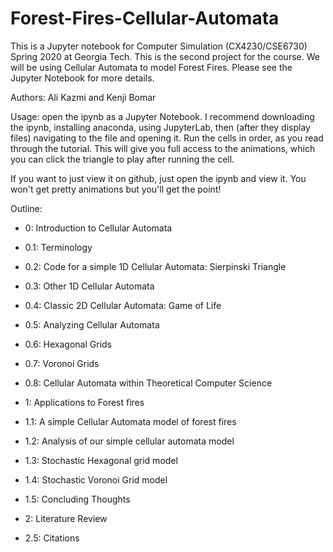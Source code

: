 # Forest-Fires-Cellular-Automata

This is a Jupyter notebook for Computer Simulation (CX4230/CSE6730) Spring 2020 at Georgia Tech. This is the second project for the course. We will be using Cellular Automata to model Forest Fires. Please see the Jupyter Notebook for more details. 

Authors: Ali Kazmi and Kenji Bomar 

Usage: open the ipynb as a Jupyter Notebook. I recommend downloading the ipynb, installing anaconda, using JupyterLab, then (after they display files) navigating to the file and opening it. Run the cells in order, as you read through the tutorial. This will give you full access to the animations, which you can click the triangle to play after running the cell.  

If you want to just view it on github, just open the ipynb and view it. You won't get pretty animations but you'll get the point! 

Outline:
- 0: Introduction to Cellular Automata

- 0.1: Terminology
- 0.2: Code for a simple 1D Cellular Automata: Sierpinski Triangle

- 0.3: Other 1D Cellular Automata

- 0.4: Classic 2D Cellular Automata: Game of Life

- 0.5: Analyzing Cellular Automata

- 0.6: Hexagonal Grids

- 0.7: Voronoi Grids

- 0.8: Cellular Automata within Theoretical Computer Science

- 1: Applications to Forest fires

- 1.1: A simple Cellular Automata model of forest fires

- 1.2: Analysis of our simple cellular automata model

- 1.3: Stochastic Hexagonal grid model

- 1.4: Stochastic Voronoi Grid model

- 1.5: Concluding Thoughts

- 2: Literature Review

- 2.5: Citations

